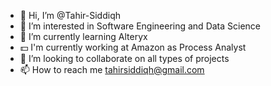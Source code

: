 - 👋 Hi, I’m @Tahir-Siddiqh
- 👀 I’m interested in Software Engineering and Data Science
- 🌱 I’m currently learning Alteryx
- 💵 I'm currently working at Amazon as Process Analyst
- 💞️ I’m looking to collaborate on all types of projects
- 📫 How to reach me tahirsiddiqh@gmail.com

<!---
Tahir-Siddiqh/Tahir-Siddiqh is a ✨ special ✨ repository because its `README.md` (this file) appears on your GitHub profile.
You can click the Preview link to take a look at your changes.
--->
